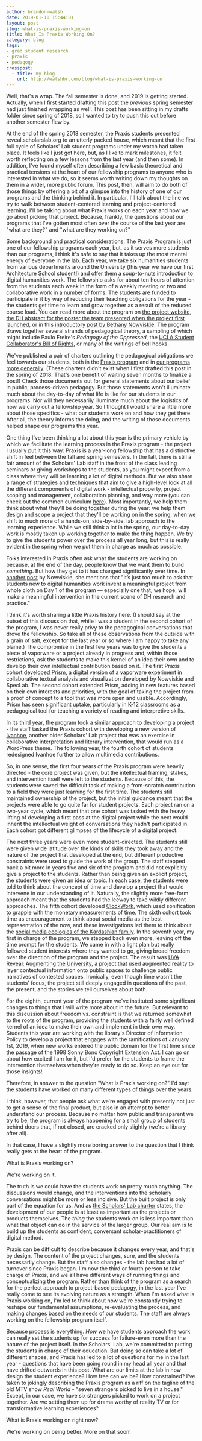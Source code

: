 ```yaml
---
author: brandon-walsh
date: 2019-01-10 15:44:01
layout: post
slug: what-is-praxis-working-on
title: What Is Praxis Working On?
category: blog
tags:
- grad student research
- praxis
- pedagogy
crosspost:
  - title: my blog
    url: http://walshbr.com/blog/what-is-praxis-working-on
---
```


Well, that's a wrap. The fall semester is done, and 2019 is getting started. Actually, when I first started drafting this post the _previous_ spring semester had just finished wrapping as well. This post has been sitting in my drafts folder since spring of 2018, so I wanted to try to push this out before another semester flew by.

At the end of the spring 2018 semester, the Praxis students presented reveal.scholarslab.org to an utterly packed house, which meant that the first full cycle of Scholars' Lab student programs under my watch had taken place. It feels like I just got here, but, as I like to mark milestones, it felt worth reflecting on a few lessons from the last year (and then some). In addition, I've found myself often describing a few basic theoretical and practical tensions at the heart of our fellowship programs to anyone who is interested in what we do, so it seems worth writing down my thoughts on them in a wider, more public forum. This post, then, will aim to do both of those things by offering a bit of a glimpse into the history of one of our programs and the thinking behind it. In particular, I'll talk about the line we try to walk between student-centered learning and project-centered learning. I'll be talking about what Praxis works on each year and how we go about picking that project. Because, frankly, the questions about our programs that I've gotten most often over the course of the last year are "what are they?" and "what are they working on?"

Some background and practical considerations. The Praxis Program is just one of our fellowship programs each year, but, as it serves more students than our programs, I think it's safe to say that it takes up the most mental energy of everyone in the lab. Each year, we take six humanities students from various departments around the University (this year we have our first Architecture School student!) and offer them a soup-to-nuts introduction to digital humanities work. The fellowship asks for about ten hours of attention from the students each week in the form of a weekly meeting or two and collaborative work in a number of forms. The students are funded to participate in it by way of reducing their teaching obligations for the year - the students get time to learn and grow together as a result of the reduced course load. You can read more about the program on [the project website](http://praxis.scholarslab.org/about/), [the DH abstract for the poster the team presented when the project first launched](http://www.dh2012.uni-hamburg.de/conference/programme/abstracts/realigning-digital-humanities-training-the-praxis-program-at-the-scholars-lab.1.html), or in this [introductory post by Bethany Nowviskie](http://scholarslab.org/grad-student-research/announcing-the-praxis-program/). The program draws together several strands of pedagogical theory, a sampling of which might include Paulo Freire's _Pedagogy of the Oppressed_, the [UCLA Student Collaborator's Bill of Rights](http://cdh.ucla.edu/news/a-student-collaborators-bill-of-rights/), or many of the writings of bell hooks.

We've published a pair of charters outlining the pedagogical obligations we feel towards our students, both in the [Praxis program](http://praxis.scholarslab.org/praxis-program-charter) and in [our programs more generally](http://scholarslab.org/student-programs-charter/). (These charters didn't exist when I first drafted this post in the spring of 2018. That's one benefit of waiting seven months to finalize a post!) Check those documents out for general statements about our belief in public, process-driven pedagogy. But those statements won't illuminate much about the day-to-day of what life is like for our students in our programs. Nor will they necessarily illuminate much about the logistics of how we carry out a fellowship year. So I thought I would share a little more about those specifics - what our students work on and how they get there. After all, the theory informs the doing, and the writing of those documents helped shape our programs this year.

One thing I've been thinking a lot about this year is the primary vehicle by which we facilitate the learning process in the Praxis program - the project. I usually put it this way: Praxis is a year-long fellowship that has a distinctive shift in feel between the fall and spring semesters. In the fall, there is still a fair amount of the Scholars' Lab staff in the front of the class leading seminars or giving workshops to the students, as you might expect from a class where they will be learning a lot of digital methods. But we also share a range of strategies and techniques that aim to give a high-level look at all the different components of digital work - intellectual property, project scoping and management, collaboration planning, and way more (you can check out the common curriculum [here](http://praxis.scholarslab.org/curriculum/)). Most importantly, we help them think about what they'll be doing together during the year: we help them design and scope a project that they'll be working on in the spring, when we shift to much more of a hands-on, side-by-side, lab approach to the learning experience. While we still think a lot in the spring, our day-to-day work is mostly taken up working together to make the thing happen. We try to give the students power over the process all year long, but this is really evident in the spring when we put them in charge as much as possible.


Folks interested in Praxis often ask what the students are working on because, at the end of the day, people know that we want them to build *something*. But how they get to it has changed significantly over time. In [another post](http://nowviskie.org/2011/praxis-and-prism/) by Nowviskie, she mentions that "It’s just too much to ask that students new to digital humanities work invent a meaningful project from whole cloth on Day 1 of the program — especially one that, we hope, will make a meaningful intervention in the current scene of DH research and practice."

I think it's worth sharing a little Praxis history here. (I should say at the outset of this discussion that, while I was a student in the second cohort of the program, I was never really privy to the pedagogical conversations that drove the fellowship. So take all of these observations from the outside with a grain of salt, except for the last year or so where I am happy to take any blame.) The compromise in the first few years was to give the students a piece of vaporware or a project already in progress and, within those restrictions, ask the students to make this kernel of an idea their own and to develop their own intellectual contribution based on it. The first Praxis cohort developed [Prism](http://prism.scholarslab.org), a digital version of a vaporware experiment in collaborative textual analysis and visualization developed by Nowviskie and SpecLab. The second cohort extended Prism, adding in new features based on their own interests and priorities, with the goal of taking the project from a proof of concept to a tool that was more open and usable. Accordingly, Prism has seen significant uptake, particularly in K-12 classrooms as a pedagogical tool for teaching a variety of reading and interpretive skills.

In its third year, the program took a similar approach to developing a project - the staff tasked the Praxis cohort with developing a new version of [Ivanhoe](http://ivanhoe.scholarslab.org/), another older Scholars' Lab project that was an exercise in collaborative interpretation and literary intervention, that would run as a WordPress theme. The following year, the fourth cohort of students redesigned Ivanhoe further to allow multimedia contributions.

So, in one sense, the first four years of the Praxis program were heavily directed - the core project was given, but the intellectual framing, stakes, and intervention itself were left to the students. Because of this, the students were saved the difficult task of making a from-scratch contribution to a field they were just learning for the first time. The students still maintained ownership of the project, but the initial guidance meant that the projects were able to go quite far for student projects. Each project ran on a two-year cycle, which meant that one cohort was tasked with the heavy lifting of developing a first pass at the digital project while the next would inherit the intellectual weight of conversations they hadn't participated in. Each cohort got different glimpses of the lifecycle of a digital project.

The next three years were even more student-directed. The students still were given wide latitude over the kinds of skills they took away and the nature of the project that developed at the end, but different productive constraints were used to guide the work of the group. The staff stepped back a bit more in years five and six of the program and did not explicitly give a project to the students. Rather than being given an explicit project, the students were given an idea or topic. In each case, the students were told to think about the concept of time and develop a project that would intervene in our understanding of it. Naturally, the slightly more free-form approach meant that the students had the leeway to take wildly different approaches. The fifth cohort developed [ClockWork](http://clockwork.scholarslab.org/), which used sonification to grapple with the monetary measurements of time. The sixth cohort took time as encouragement to think about social media as the best representation of the now, and these investigations led them to think about the [social media ecologies of the Kardashian family](http://dashamerikan.scholarslab.org). In the seventh year, my first in charge of the program, we stepped back even more, leaving off the time prompt for the students. We came in with a light plan but really followed student interests where they wanted to go, giving broad freedom over the direction of the program and the project. The result was [UVA Reveal: Augmenting the University](http://reveal.scholarslab.org/), a project that used augmented reality to layer contextual information onto public spaces to challenge public narratives of contested spaces. Ironically, even though time wasn't the students' focus, the project still deeply engaged in questions of the past, the present, and the stories we tell ourselves about both.

For the eighth, current year of the program we've instituted some significant changes to things that I will write more about in the future. But relevant to this discussion about freedom vs. constraint is that we returned somewhat to the roots of the program, providing the students with a fairly well defined kernel of an idea to make their own and implement in their own way. Students this year are working with the library's Director of Information Policy to develop a project that engages with the ramifications of January 1st, 2019, when new works entered the public domain for the first time since the passage of the 1998 Sonny Bono Copyright Extension Act. I can go on about how excited I am for it, but I'd prefer for the students to frame the intervention themselves when they're ready to do so. Keep an eye out for those insights!

Therefore, in answer to the question "What is Praxis working on?" I'd say: the students have worked on many different types of things over the years.

I think, however, that people ask what we're engaged with presently not just to get a sense of the final product, but also in an attempt to better understand our process. Because no matter how public and transparent we try to be, the program is always happening for a small group of students behind doors that, if not closed, are cracked only slightly (we're a library after all).

In that case, I have a slightly more boring answer to the question that I think really gets at the heart of the program.

What is Praxis working on?

We're working on it.

The truth is we could have the students work on pretty much anything. The discussions would change, and the interventions into the scholarly conversations might be more or less incisive. But the built project is only part of the equation for us. And as [the Scholars' Lab charter](http://scholarslab.org/charter/) states, the development of our people is at least as important as the projects or products themselves. The *thing* the students work on is less important than what that object can do in the service of the larger group. Our real aim is to build up the students as confident, conversant scholar-practitioners of digital method.

Praxis can be difficult to describe because it changes every year, and that's by design. The content of the project changes, sure, and the students necessarily change. But the staff also changes - the lab has had a lot of turnover since Praxis began. I'm now the third or fourth person to take charge of Praxis, and we all have different ways of running things and conceptualizing the program. Rather than think of the program as a search for the perfect approach to project-based pedagogy, in the last year I've really come to see its evolving nature as a strength. When I'm asked what is Praxis working on, I'm led to think about how we're constantly trying to reshape our fundamental assumptions, re-evaluating the process, and making changes based on the needs of our students. The staff are always working on the fellowship program itself.

Because process is everything. _How_ we have students approach the work can really set the students up for success for failure-even more than the nature of the project itself. In the Scholars' Lab, we're committed to putting the students in charge of their education. But doing so can take a lot of different shapes, and Praxis has led to a lot of questions for me in the last year - questions that have been going round in my head all year and that have drifted outwards in this post. What are our limits at the lab in how design the student experience? How free can we be? How constrained? I've taken to jokingly describing the Praxis program as a riff on the tagline of the old MTV show _Real World_ - "seven strangers picked to live in a house." Except, in our case, we have six strangers picked to work on a project together. Are we setting them up for drama worthy of reality TV or for transformative learning experiences?

What is Praxis working on right now?

We're working on being better. More on that soon!
